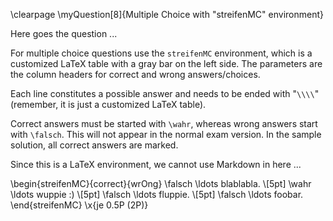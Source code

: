 
\clearpage
\myQuestion[8]{Multiple Choice with "streifenMC" environment}

Here goes the question ...


For multiple choice questions use the `streifenMC` environment, which is a
customized LaTeX table with a gray bar on the left side. The parameters are
the column headers for correct and wrong answers/choices. 

Each line constitutes a possible answer and needs to be ended with "`\\\\`"
(remember, it is just a customized LaTeX table).

Correct answers must be started with `\wahr`, whereas wrong answers start
with `\falsch`. This will not appear in the normal exam version. In the sample 
solution, all correct answers are marked.

Since this is a LaTeX environment, we cannot use Markdown in here ... 


\begin{streifenMC}{correct}{wrOng}
    \falsch \ldots blablabla. \\[5pt]
    \wahr \ldots wuppie :) \\[5pt]
    \falsch \ldots fluppie. \\[5pt]
    \falsch \ldots foobar.
\end{streifenMC}
\x{je 0.5P (2P)}



